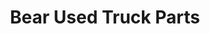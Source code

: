 ---
title: "Bear Used Truck Parts"
url: /grand-junction/bear-used-truck-parts/
shop: Autowerkstatt
---
